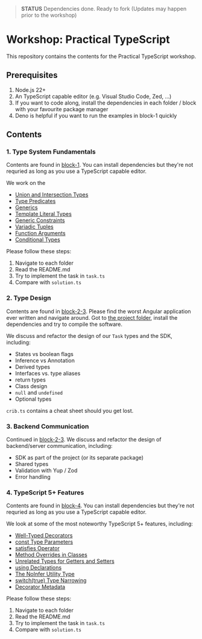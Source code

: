 > **STATUS** Dependencies done. Ready to fork (Updates may happen prior to the workshop)

# Workshop: Practical TypeScript

This repository contains the contents for the Practical TypeScript workshop.

## Prerequisites

1. Node.js 22+
2. An TypeScript capable editor (e.g. Visual Studio Code, Zed, ...)
3. If you want to code along, install the dependencies in each folder / block with your favourite package manager
4. Deno is helpful if you want to run the examples in block-1 quickly

## Contents

### 1. Type System Fundamentals

Contents are found in [block-1](./block-1). You can install dependencies but they're not requried as long as you use a TypeScript capable editor.

We work on the

- [Union and Intersection Types](./block-1/01-union-intersection)
- [Type Predicates](./block-1/02-type-predicates)
- [Generics](./block-1/03-generics)
- [Template Literal Types](./block-1/04-template-literals)
- [Generic Constraints](./block-1/05-generic-constraints)
- [Variadic Tuples](./block-1/06-variadic-tuples)
- [Function Arguments](./block-1/07-function-arguments)
- [Conditional Types](./block-1/08-conditional-types)

Please follow these steps:

1. Navigate to each folder
2. Read the README.md
3. Try to implement the task in `task.ts`
4. Compare with `solution.ts`


### 2. Type Design

Contents are found in [block-2-3](./block-2-3). Please find the worst Angular application ever written and navigate around. Got to [the project folder](./block-2-3/project), install the dependencies and try to compile the software.

We discuss and refactor the design of our `Task` types and the SDK, including:

- States vs boolean flags
- Inference vs Annotation
- Derived types
- Interfaces vs. type aliases
- return types
- Class design
- `null` and `undefined`
- Optional types

`crib.ts` contains a cheat sheet should you get lost.

### 3. Backend Communication

Continued in [block-2-3](./block-2-3/). We discuss and refactor the design of backend/server communication, including:

- SDK as part of the project (or its separate package)
- Shared types
- Validation with Yup / Zod
- Error handling

### 4. TypeScript 5+ Features

Contents are found in [block-4](./block-4). You can install dependencies but they're not requried as long as you use a TypeScript capable editor.

We look at some of the most noteworthy TypeScript 5+ features, including:

- [Well-Typed Decorators](./block-4/01-decorators)
- [const Type Parameters](./block-4/02-const-type-parameters)
- [satisfies Operator](./block-4/03-satisfies)
- [Method Overrides in Classes](./block-4/04-override)
- [Unrelated Types for Getters and Setters](./block-4/05-getter-setter-types)
- [using Declarations](./block-4/06-using)
- [The NoInfer Utility Type](./block-4/07-no-infer)
- [switch(true) Type Narrowing](./block-4/08-switch-true)
- [Decorator Metadata](./block-4/09-decorator-metadata)

Please follow these steps:

1. Navigate to each folder
2. Read the README.md
3. Try to implement the task in `task.ts`
4. Compare with `solution.ts`
